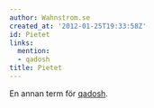 ```yaml
---
author: Wahnstrom.se
created_at: '2012-01-25T19:33:58Z'
id: Pietet
links:
  mention:
  - qadosh
title: Pietet
---
```


En annan term för [qadosh].

  [qadosh]: qadosh